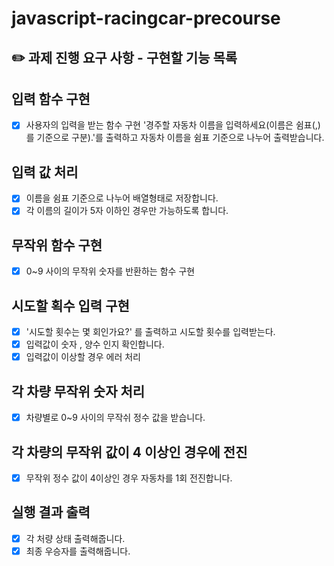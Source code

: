 # javascript-racingcar-precourse

## ✏️ 과제 진행 요구 사항 - 구현할 기능 목록

## 입력 함수 구현

- [x] 사용자의 입력을 받는 함수 구현 '경주할 자동차 이름을 입력하세요(이름은 쉼표(,)를 기준으로 구분).'를 출력하고 자동차 이름을 쉼표 기준으로 나누어 출력받습니다.

## 입력 값 처리

- [x] 이름을 쉼표 기준으로 나누어 배열형태로 저장합니다.
- [x] 각 이름의 길이가 5자 이하인 경우만 가능하도록 합니다.

## 무작위 함수 구현

- [x] 0~9 사이의 무작위 숫자를 반환하는 함수 구현

## 시도할 획수 입력 구현

- [x] '시도할 횟수는 몇 회인가요?' 를 출력하고 시도할 횟수를 입력받는다.
- [x] 입력값이 숫자 , 양수 인지 확인합니다.
- [x] 입력값이 이상할 경우 에러 처리

## 각 차량 무작위 숫자 처리

- [x] 차량별로 0~9 사이의 무작쉬 정수 값을 받습니다.

## 각 차량의 무작위 값이 4 이상인 경우에 전진

- [x] 무작위 정수 값이 4이상인 경우 자동차를 1회 전진합니다.

## 실행 결과 출력

- [x] 각 처량 상태 출력해줍니다.
- [x] 최종 우승자를 출력해줍니다.
